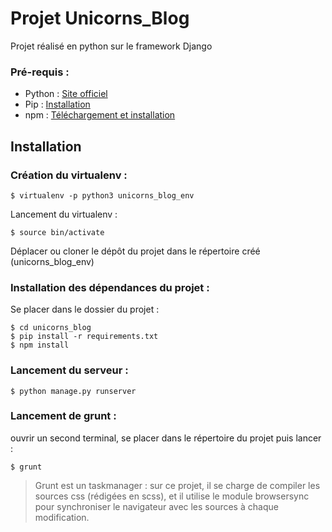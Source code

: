 # Projet Unicorns_Blog

Projet réalisé en python sur le framework Django

### Pré-requis : 
- Python : [Site officiel](https://www.python.org/downloads/)
- Pip : [Installation](https://pip.pypa.io/en/stable/installing/)
- npm : [Téléchargement et installation](https://www.npmjs.com/get-npm)

## Installation




### Création du virtualenv : 

    $ virtualenv -p python3 unicorns_blog_env

Lancement du virtualenv : 
   

    $ source bin/activate
    
  Déplacer ou cloner le dépôt du projet dans le répertoire créé (unicorns_blog_env)
  
### Installation des dépendances du projet : 

Se placer dans le dossier du projet : 

    $ cd unicorns_blog
    $ pip install -r requirements.txt
    $ npm install
    
### Lancement du serveur : 

    $ python manage.py runserver

### Lancement de grunt : 

ouvrir un second terminal, se placer dans le répertoire du projet puis lancer : 

    $ grunt

> Grunt est un taskmanager : sur ce projet, il se charge de compiler les sources css (rédigées en scss), et il utilise le module browsersync pour synchroniser le navigateur avec les sources à chaque modification. 

